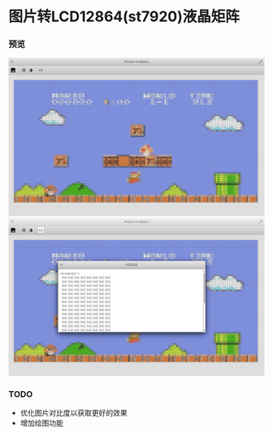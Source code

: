 图片转LCD12864(st7920)液晶矩阵
====

### 预览
![](./resources/01.png)
![](./resources/02.png)

### TODO
- 优化图片对比度以获取更好的效果
- 增加绘图功能